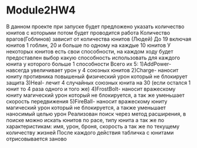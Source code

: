 # Module2HW4
В данном проекте при запуске будет предложено указать количество юнитов с которыми потом будет проводится работа
Количество врагов(Гоблинов) зависит от количества юнитов (Людей)
До 19 включая юнитов 1 гоблин, 20 и больше по одному на каждые 10 юнитов 
У некоторых юнитов есть свои способности, на каждом ходу будет предоставлен выбор какую способность использовать для каждого юнита у которого больше 1 способности 
Всего их 5: 
    1)AddPower- навсегда увеличивает урон у 4 союзных юнитов 
    2)Charge- наносит юниту противника повышеный физический урон который не блокирует защита 
    3)Heal- лечит 4 случайных союзных юнита на 30 (если остался 1 юнит то 4 раза одного и того же) 
    4)FrostBolt- наносит вражескому юниту магический урон который не блокируется, а так же уменьшает скорость передвижения 
    5)FireBall- наносит вражескому юниту магический урон который не блокируется, а также уменьшает наносимый целью урон 
Реализован поиск через метод расширения, в поиске можно искать юнитов по расе, типу юнита 
а так же по характеристикам: имя, урон, броня, скорость а так же по текущему количеству жизней После каждого действия табличка с юнитами отрисовывается заново
